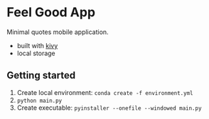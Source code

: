 # Feel Good App

Minimal quotes mobile application.

- built with [kivy](https://kivy.org)
- local storage

## Getting started

1. Create local environment: `conda create -f environment.yml`
2. `python main.py`
3. Create executable: `pyinstaller --onefile --windowed main.py`
